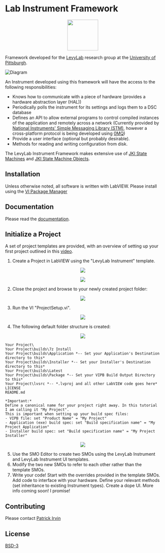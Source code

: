# Lab Instrument Framework

<p align="center">
  <img width="100" height="100" src="documentation/images/Instrument-Icon.png">
</p>

Framework developed for the [LevyLab](http://www.levylab.org) research group at the [University of Pittsburgh](http://www.pitt.edu).

![Diagram](documentation/images/Diagram.png)

An Instrument developed using this framework will have the access to the following responsibilities:
- Knows how to communicate with a piece of hardware (provides a hardware abstraction layer (HAL))
- Periodically polls the instrument for its settings and logs them to a DSC database
- Defines an API to allow external programs to control compiled instances of the application and remotely across a network (Currently provided by [National Instruments' Simple Messaging Library (STM)](http://www.ni.com/tutorial/53683/en/), however a cross-platform protocol is being developed using [0MQ](https://zeromq.org/))
- Provide a user interface (optional but probably desirable).
- Methods for reading and writing configuration from disk.

The LevyLab Instrument Framework makes extensive use of [JKI State Machines](https://github.com/JKISoftware/JKI-State-Machine) and [JKI State Machine Objects](https://github.com/JKISoftware/JKI-State-Machine-Objects).

## Installation

Unless otherwise noted, all software is written with LabVIEW. Please install using the [VI Package Manager](https://vipm.jki.net/)

## Documentation

Please read the [documentation](documentation).

## Initialize a Project

A set of project templates are provided, with an overview of setting up your first project outlined in this [video](http://www.youtube.com/watch?v=0eFYXP9WFVs).

1. Create a Project in LabVIEW using the "LevyLab Instrument" template.

<p align="center">
  <img src="documentation/images/Create-Project_LevyLab-Instrument.png">
</p>

<p align="center">
  <img src="documentation/images/Create-Project_Configure.png">
</p>

2. Close the project and browse to your newly created project folder:

<p align="center">
  <img src="documentation/images/Create-Project_Project-Explorer-1.png">
</p>

3. Run the VI "ProjectSetup.vi".

<p align="center">
  <img src="documentation/images/Create-Project_ProjectSetupVI.png">
</p>

4. The following default folder structure is created:

<p align="center">
  <img src="documentation/images/Create-Project_Windows-Explorer.png">
</p>

    Your Project\
    Your Project\builds\7z Install
    Your Project\builds\Application *-- Set your Application's Destination directory to this*
    Your Project\builds\Installer *-- Set your Installer's Destination directory to this*
    Your Project\builds\Latest
    Your Project\builds\Package *-- Set your VIPB Build Output Directory to this*
    Your Project\lvsrc *-- *.lvproj and all other LabVIEW code goes here*
    LICENSE
    README.md

    *Important:*
    Define a canonical name for your project right away. In this tutorial I am calling it "My Project".
    This is important when setting up your build spec files:
    - VIPB file: set "Product Name" = "My Project"
    - Application (exe) build spec: set "Build specification name" = "My Project Application"
    - Installer build spec: set "Build specification name" = "My Project Installer"
    
<p align="center">
  <img src="documentation/images/Create-Project_Project-Explorer-2.png">
</p>

5. Use the SMO Editor to create two SMOs using the LevyLab Instrument and LevyLab Instrument UI templates.
6. Modify the two new SMOs to refer to each other rather than the template SMOs.
7. Write your code! Start with the overrides provided in the template SMOs. Add code to interface with your hardware. Define your relevant methods (set inheritance to existing Instrument types). Create a dope UI. More info coming soon! I promise!

## Contributing

Please contact [Patrick Irvin](p.irvin@levylab.org)

## License

[BSD-3](https://opensource.org/licenses/BSD-3-Clause)
